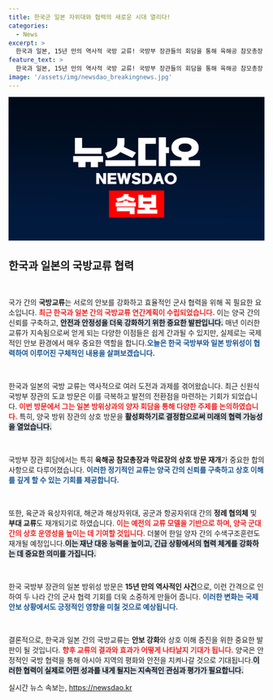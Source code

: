 ```yaml
---
title: 한국군 일본 자위대와 협력의 새로운 시대 열리다!
categories:
  - News
excerpt: >
  한국과 일본, 15년 만의 역사적 국방 교류! 국방부 장관들의 회담을 통해 육해공 참모총장 방문, 정례 협의체 및 수색구조훈련 재개로 양국 간 협력을 강화하기로 합의했습니다. 클릭해서 자세한 내용을 확인하세요!
feature_text: >
  한국과 일본, 15년 만의 역사적 국방 교류! 국방부 장관들의 회담을 통해 육해공 참모총장 방문, 정례 협의체 및 수색구조훈련 재개로 양국 간 협력을 강화하기로 합의했습니다. 클릭해서 자세한 내용을 확인하세요!
image: '/assets/img/newsdao_breakingnews.jpg'
---
```


<p><img src="/assets/img/newsdao_breakingnews.jpg" alt="flaretime 속보" /></p>

<h2 data-ke-size="size26">한국과 일본의 국방교류 협력</h2>

<p data-ke-size="size16">&nbsp;</p>

<p>국가 간의 <b>국방교류</b>는 서로의 안보를 강화하고 효율적인 군사 협력을 위해 꼭 필요한 요소입니다. <b><span style="color: #ee2323;">최근 한국과 일본 간의 국방교류 연간계획이 수립되었습니다.</span></b> 이는 양국 간의 신뢰를 구축하고, <b><span style="background-color: #21538527;">안전과 안정성을 더욱 강화하기 위한 중요한 발판입니다.</span></b> 매년 이러한 교류가 지속됨으로써 얻게 되는 다양한 이점들은 쉽게 간과될 수 있지만, 실제로는 국제적인 안보 환경에서 매우 중요한 역할을 합니다.<b><span style="color: #1a5490;">오늘은 한국 국방부와 일본 방위성이 협력하여 이루어진 구체적인 내용을 살펴보겠습니다.</span></b></p>

<p data-ke-size="size16">&nbsp;</p>

<p>한국과 일본의 국방 교류는 역사적으로 여러 도전과 과제를 겪어왔습니다. 최근 신원식 국방부 장관의 도쿄 방문은 이를 극복하고 발전의 전환점을 마련하는 기회가 되었습니다. <b><span style="color: #ee2323;">이번 방문에서 그는 일본 방위상과의 양자 회담을 통해 다양한 주제를 논의하였습니다.</span></b> 특히, 양국 방위 장관의 상호 방문을 <b><span style="background-color: #21538527;">활성화하기로 결정함으로써 미래의 협력 가능성을 열었습니다.</span></b></p>

<p data-ke-size="size16">&nbsp;</p>

<p>국방부 장관 회담에서는 특히 <b>육해공 참모총장과 막료장의 상호 방문 재개</b>가 중요한 합의 사항으로 다루어졌습니다. <b><span style="color: #1a5490;">이러한 정기적인 교류는 양국 간의 신뢰를 구축하고 상호 이해를 깊게 할 수 있는 기회를 제공합니다.</span></b></p>

<p data-ke-size="size16">&nbsp;</p>

<p>또한, 육군과 육상자위대, 해군과 해상자위대, 공군과 항공자위대 간의 <b>정례 협의체</b> 및 <b>부대 교류</b>도 재개되기로 하였습니다. <b><span style="color: #ee2323;">이는 예전의 교류 모델을 기반으로 하며, 양국 군대 간의 상호 운영성을 높이는 데 기여할 것입니다.</span></b> 더불어 한일 양자 간의 수색구조훈련도 재개될 예정입니다.<b><span style="background-color: #21538527;">이는 재난 대응 능력을 높이고, 긴급 상황에서의 협력 체계를 강화하는 데 중요한 의미를 가집니다.</span></b></p>

<p data-ke-size="size16">&nbsp;</p>

<p>한국 국방부 장관의 일본 방위성 방문은 <b>15년 만의 역사적인 사건</b>으로, 이런 간격으로 인하여 두 나라 간의 군사 협력 기회를 더욱 소중하게 만들어 줍니다. <b><span style="color: #1a5490;">이러한 변화는 국제 안보 상황에서도 긍정적인 영향을 미칠 것으로 예상됩니다.</span></b></p>

<p data-ke-size="size16">&nbsp;</p>

<p>결론적으로, 한국과 일본 간의 국방교류는 <b>안보 강화</b>와 상호 이해 증진을 위한 중요한 발판이 될 것입니다. <b><span style="color: #ee2323;">향후 교류의 결과와 효과가 어떻게 나타날지 기대가 됩니다.</span></b> 양국은 안정적인 국방 협력을 통해 아시아 지역의 평화와 안전을 지켜나갈 것으로 기대됩니다.<b><span style="background-color: #21538527;">이러한 협력이 실제로 어떤 성과를 내게 될지는 지속적인 관심과 평가가 필요합니다.</span></b></p>
실시간 뉴스 속보는, <a href="https://newsdao.kr" rel="dofollow">https://newsdao.kr</a>


